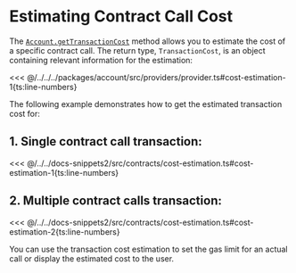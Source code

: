 # Estimating Contract Call Cost

The [`Account.getTransactionCost`](../../api/Account/Account.md#gettransactioncost) method allows you to estimate the cost of a specific contract call. The return type, `TransactionCost`, is an object containing relevant information for the estimation:

<<< @/../../../packages/account/src/providers/provider.ts#cost-estimation-1{ts:line-numbers}

The following example demonstrates how to get the estimated transaction cost for:

## 1. Single contract call transaction:

<<< @/../../docs-snippets2/src/contracts/cost-estimation.ts#cost-estimation-1{ts:line-numbers}

## 2. Multiple contract calls transaction:

<<< @/../../docs-snippets2/src/contracts/cost-estimation.ts#cost-estimation-2{ts:line-numbers}

You can use the transaction cost estimation to set the gas limit for an actual call or display the estimated cost to the user.
